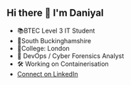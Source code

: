 ## Hi there 👋 I'm Daniyal

- 📚BTEC Level 3 IT Student
- 📍South Buckinghamshire
- 📍College: London
- 💼 DevOps / Cyber Forensics Analyst
- 🛠️ Working on Containerisation
- [Connect on LinkedIn](https://www.linkedin.com/in/daniyal-ali-67804227b)
